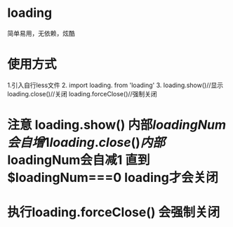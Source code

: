 # loading
简单易用，无依赖，炫酷
# 使用方式
  1.引入自行less文件
  2. import loading. from 'loading'
  3. loading.show()//显示  loading.close()//关闭  loading.forceClose()//强制关闭
# 注意 loading.show() 内部$loadingNum会自增1  loading.close()内部$loadingNum会自减1  直到$loadingNum===0 loading才会关闭
# 执行loading.forceClose() 会强制关闭
